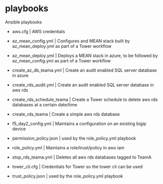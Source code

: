 # playbooks
Ansible playbooks

- aws.cfg | AWS credentials

- az_mean_config.yml | Configures and MEAN stack built by az_mean_deploy.yml as part of a Tower workflow

- az_mean_deploy.yml | Deploys a MEAN stack in azure, to be followed by az_mean_config.yml as part of a Tower workflow

- create_az_db_teama.yml | Create an audit enabled SQL server database in azure

- create_rds_audit.yml | Create an audit enabled SQL server database in aws rds

- create_rds_schedule_teama | Create a Tower schedule to delete aws rds databases at a certain date/time

- create_rds_teama | Create a simple aws rds database

- f5_day2_config.yml | Maintains a configuration on an existing bigip device

- permission_policy.json | used by the role_policy.yml playbook

- role_policy.yml | Maintains a role/trust/policy in aws iam

- stop_rds_teama.yml | Deletes all aws rds databases tagged to TeamA

- tower_cli.cfg | Credentials for Tower so the tower cli can be used

- trust_policy.json | used by the role_policy.yml playbook
